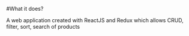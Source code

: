 #What it does?

A web application created with ReactJS and Redux which allows CRUD, filter, sort, search of products


